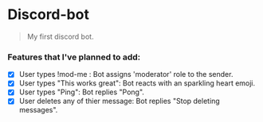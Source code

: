 # Discord-bot

> My first discord bot.

### Features that I've planned to add:

- [x] User types !mod-me : Bot assigns 'moderator' role to the sender.
- [x] User types "This works great": Bot reacts with an sparkling heart emoji.
- [x] User types "Ping": Bot replies "Pong".
- [x] User deletes any of thier message: Bot replies "Stop deleting messages".

<!-- > Join my server: [Nothing much!](https://discord.gg/YKJ7unFP)
> PS: I've created this server just to learn something new and it's very basic one. -->
